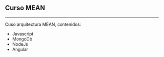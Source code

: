 ## Curso MEAN 
-------------

Cuso arquitectura MEAN, contenidos:

- Javascript
- MongoDb
- NodeJs
- Angular